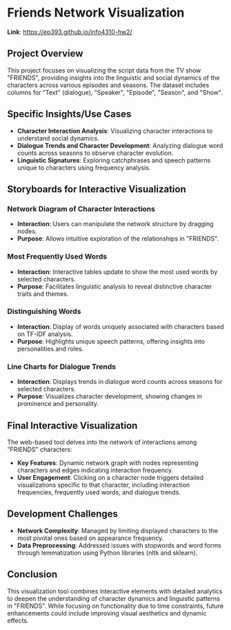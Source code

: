 # Friends Network Visualization

**Link**: https://ep393.github.io/info4310-hw2/

## Project Overview
This project focuses on visualizing the script data from the TV show "FRIENDS", providing insights into the linguistic and social dynamics of the characters across various episodes and seasons. The dataset includes columns for "Text" (dialogue), "Speaker", "Episode", "Season", and "Show".

## Specific Insights/Use Cases
- **Character Interaction Analysis**: Visualizing character interactions to understand social dynamics.
- **Dialogue Trends and Character Development**: Analyzing dialogue word counts across seasons to observe character evolution.
- **Linguistic Signatures**: Exploring catchphrases and speech patterns unique to characters using frequency analysis.

## Storyboards for Interactive Visualization
### Network Diagram of Character Interactions
- **Interaction**: Users can manipulate the network structure by dragging nodes.
- **Purpose**: Allows intuitive exploration of the relationships in "FRIENDS".

### Most Frequently Used Words
- **Interaction**: Interactive tables update to show the most used words by selected characters.
- **Purpose**: Facilitates linguistic analysis to reveal distinctive character traits and themes.

### Distinguishing Words
- **Interaction**: Display of words uniquely associated with characters based on TF-IDF analysis.
- **Purpose**: Highlights unique speech patterns, offering insights into personalities and roles.

### Line Charts for Dialogue Trends
- **Interaction**: Displays trends in dialogue word counts across seasons for selected characters.
- **Purpose**: Visualizes character development, showing changes in prominence and personality.

## Final Interactive Visualization
The web-based tool delves into the network of interactions among "FRIENDS" characters:
- **Key Features**: Dynamic network graph with nodes representing characters and edges indicating interaction frequency.
- **User Engagement**: Clicking on a character node triggers detailed visualizations specific to that character, including interaction frequencies, frequently used words, and dialogue trends.

## Development Challenges
- **Network Complexity**: Managed by limiting displayed characters to the most pivotal ones based on appearance frequency.
- **Data Preprocessing**: Addressed issues with stopwords and word forms through lemmatization using Python libraries (nltk and sklearn).

## Conclusion
This visualization tool combines interactive elements with detailed analytics to deepen the understanding of character dynamics and linguistic patterns in "FRIENDS". While focusing on functionality due to time constraints, future enhancements could include improving visual aesthetics and dynamic effects.
